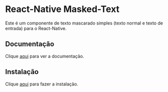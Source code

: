 # React-Native Masked-Text

Este é um componente de texto mascarado simples (texto normal e texto de entrada) para o React-Native.

## Documentação

Clique [aqui](https://github.com/benhurott/react-native-masked-text) para ver a documentação.

## Instalação

Clique [aqui](https://www.npmjs.com/package/react-native-masked-text) para fazer a instalação.